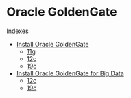 # Oracle GoldenGate
Indexes
+ [Install Oracle GoldenGate](https://github.com/ngocdiec/oracle/blob/main/GoldenGate/install.md)
  - [11g]()
  - [12c]()
  - [19c]()
+ [Install Oracle GoldenGate for Big Data](https://github.com/ngocdiec/oracle/blob/main/GoldenGate/install-gg4bd.md)
  - [12c]()
  - [19c]()


<script src="https://gist.github.com/ngocdiec/2de991763ad825cb7f8cb72043acf768.js"></script>
